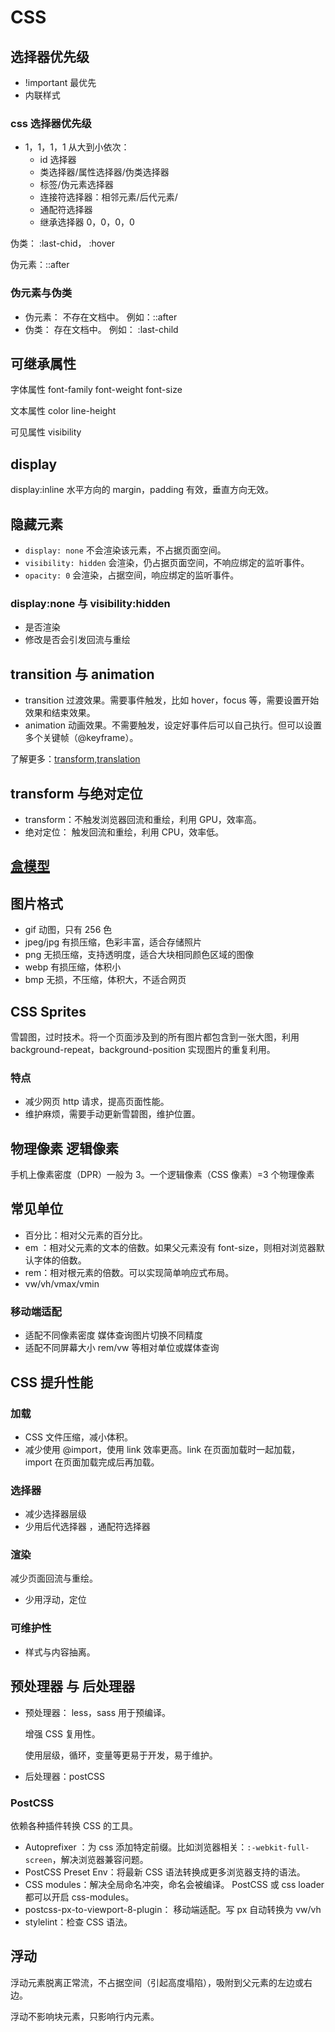 # CSS

## 选择器优先级

- !important 最优先
- 内联样式

### css 选择器优先级

- 1，1，1，1 从大到小依次：
  - id 选择器
  - 类选择器/属性选择器/伪类选择器
  - 标签/伪元素选择器
  - 连接符选择器：相邻元素/后代元素/
  - 通配符选择器
  - 继承选择器 0，0，0，0

伪类： :last-chid， :hover

伪元素：::after

### 伪元素与伪类

- 伪元素： 不存在文档中。 例如：::after
- 伪类： 存在文档中。 例如： :last-child

## 可继承属性

字体属性 font-family font-weight font-size

文本属性 color line-height

可见属性 visibility

## display

display:inline 水平方向的 margin，padding 有效，垂直方向无效。

## 隐藏元素

- `display: none` 不会渲染该元素，不占据页面空间。
- `visibility: hidden` 会渲染，仍占据页面空间，不响应绑定的监听事件。
- `opacity: 0` 会渲染，占据空间，响应绑定的监听事件。

### display:none 与 visibility:hidden

- 是否渲染
- 修改是否会引发回流与重绘

## transition 与 animation

- transition 过渡效果。需要事件触发，比如 hover，focus 等，需要设置开始效果和结束效果。
- animation 动画效果。不需要触发，设定好事件后可以自己执行。但可以设置多个关键帧（@keyframe）。

了解更多：[transform,translation](/docs/css/css/simple-anime)

## transform 与绝对定位

- transform：不触发浏览器回流和重绘，利用 GPU，效率高。
- 绝对定位： 触发回流和重绘，利用 CPU，效率低。

## [盒模型](/docs/css/css/box-model)

## 图片格式

- gif 动图，只有 256 色
- jpeg/jpg 有损压缩，色彩丰富，适合存储照片
- png 无损压缩，支持透明度，适合大块相同颜色区域的图像
- webp 有损压缩，体积小
- bmp 无损，不压缩，体积大，不适合网页

## CSS Sprites

雪碧图，过时技术。将一个页面涉及到的所有图片都包含到一张大图，利用 background-repeat，background-position 实现图片的重复利用。

### 特点

- 减少网页 http 请求，提高页面性能。
- 维护麻烦，需要手动更新雪碧图，维护位置。

## 物理像素 逻辑像素

手机上像素密度（DPR）一般为 3。一个逻辑像素（CSS 像素）=3 个物理像素

## 常见单位

- 百分比：相对父元素的百分比。
- em ：相对父元素的文本的倍数。如果父元素没有 font-size，则相对浏览器默认字体的倍数。
- rem：相对根元素的倍数。可以实现简单响应式布局。
- vw/vh/vmax/vmin

### 移动端适配

- 适配不同像素密度 媒体查询图片切换不同精度
- 适配不同屏幕大小 rem/vw 等相对单位或媒体查询

## CSS 提升性能

### 加载

- CSS 文件压缩，减小体积。
- 减少使用 @import，使用 link 效率更高。link 在页面加载时一起加载，import 在页面加载完成后再加载。

### 选择器

- 减少选择器层级
- 少用后代选择器 ，通配符选择器

### 渲染

减少页面回流与重绘。

- 少用浮动，定位

### 可维护性

- 样式与内容抽离。

## 预处理器 与 后处理器

- 预处理器： less，sass 用于预编译。

  增强 CSS 复用性。

  使用层级，循环，变量等更易于开发，易于维护。

- 后处理器：postCSS

### PostCSS

依赖各种插件转换 CSS 的工具。

- Autoprefixer ：为 css 添加特定前缀。比如浏览器相关：`:-webkit-full-screen`，解决浏览器兼容问题。
- PostCSS Preset Env：将最新 CSS 语法转换成更多浏览器支持的语法。
- CSS modules：解决全局命名冲突，命名会被编译。 PostCSS 或 css loader 都可以开启 css-modules。
- postcss-px-to-viewport-8-plugin： 移动端适配。写 px 自动转换为 vw/vh
- stylelint：检查 CSS 语法。

## 浮动

浮动元素脱离正常流，不占据空间（引起高度塌陷），吸附到父元素的左边或右边。

浮动不影响块元素，只影响行内元素。
